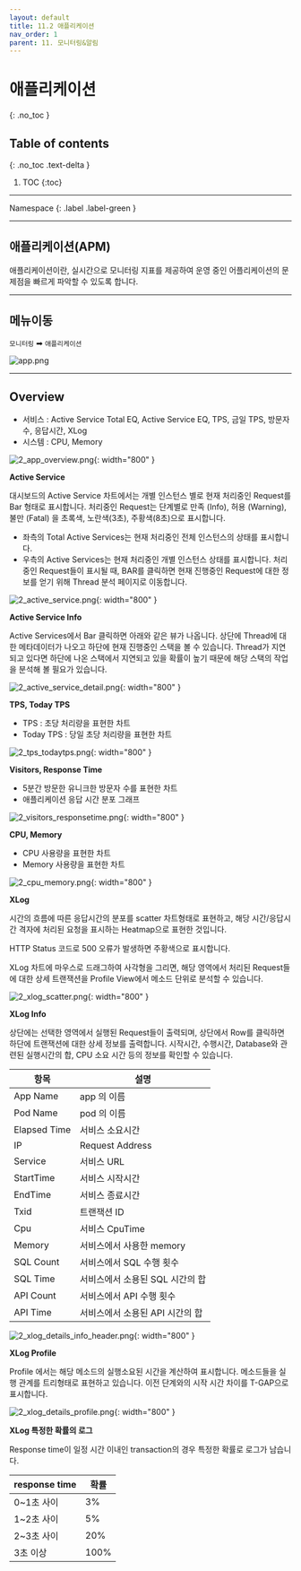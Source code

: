 ```yaml
---
layout: default
title: 11.2 애플리케이션
nav_order: 1
parent: 11. 모니터링&알림
---
```


# 애플리케이션
{: .no_toc }

## Table of contents
{: .no_toc .text-delta }

1. TOC
{:toc}

---

<div class="code-example" markdown="1">
Namespace
{: .label .label-green }
</div>

---

## 애플리케이션(APM)

애플리케이션이란, 실시간으로 모니터링 지표를 제공하여 운영 중인 어플리케이션의 문제점을 빠르게 파악할 수 있도록 합니다.

---
## 메뉴이동
`모니터링` ➡ `애플리케이션`

![app.png](/assets/images/monitoring/app.png)

---

## Overview
- 서비스 : Active Service Total EQ, Active Service EQ, TPS, 금일 TPS, 방문자수, 응답시간, XLog
- 시스템 : CPU, Memory

![2_app_overview.png](/assets/images/monitoring/2_app_overview.png){: width="800" }


**Active Service**

대시보드의 Active Service 차트에서는 개별 인스턴스 별로 현재 처리중인 Request를 Bar 형태로 표시합니다. 처리중인 Request는 단계별로 만족 (Info), 허용 (Warning), 불만 (Fatal) 을 초록색, 노란색(3초), 주황색(8초)으로 표시합니다.

- 좌측의 Total Active Services는 현재 처리중인 전체 인스턴스의 상태를 표시합니다.
- 우측의 Active Services는 현재 처리중인 개별 인스턴스 상태를 표시합니다.
처리중인 Request들이 표시될 때, BAR를 클릭하면 현재 진행중인 Request에 대한 정보를 얻기 위해 Thread 분석 페이지로 이동합니다.

![2_active_service.png](/assets/images/monitoring/2_active_service.png){: width="800" }

**Active Service Info**

Active Services에서 Bar 클릭하면 아래와 같은 뷰가 나옵니다. 상단에 Thread에 대한 메타데이터가 나오고 하단에 현재 진행중인 스택을 볼 수 있습니다. Thread가 지연되고 있다면 하단에 나온 스택에서 지연되고 있을 확률이 높기 때문에 해당 스택의 작업을 분석해 볼 필요가 있습니다.


![2_active_service_detail.png](/assets/images/monitoring/2_active_service_detail.png){: width="800" }

**TPS, Today TPS**

- TPS : 초당 처리량을 표현한 차트
- Today TPS : 당일 초당 처리량을 표현한 차트

![2_tps_todaytps.png](/assets/images/monitoring/2_tps_todaytps.png){: width="800" }

**Visitors, Response Time**

- 5분간 방문한 유니크한 방문자 수를 표현한 차트
- 애플리케이션 응답 시간 분포 그래프

![2_visitors_responsetime.png](/assets/images/monitoring/2_visitors_responsetime.png){: width="800" }

**CPU, Memory**

- CPU 사용량을 표현한 차트
- Memory 사용량을 표현한 차트

![2_cpu_memory.png](/assets/images/monitoring/2_cpu_memory.png){: width="800" }

**XLog**

시간의 흐름에 따른 응답시간의 분포를 scatter 차트형태로 표현하고, 해당 시간/응답시간 격자에 처리된 요청을 표시하는 Heatmap으로 표현한 것입니다.

HTTP Status 코드로 500 오류가 발생하면 주황색으로 표시합니다.

XLog 차트에 마우스로 드래그하여 사각형을 그리면, 해당 영역에서 처리된 Request들에 대한 상세 트랜잭션을 Profile View에서 메소드 단위로 분석할 수 있습니다.

![2_xlog_scatter.png](/assets/images/monitoring/2_xlog_scatter.png){: width="800" }

**XLog Info**

상단에는 선택한 영역에서 실행된 Request들이 출력되며, 상단에서 Row를 클릭하면 하단에 트랜잭션에 대한 상세 정보를 출력합니다. 시작시간, 수행시간, Database와 관련된 실행시간의 합, CPU 소요 시간 등의 정보를 확인할 수 있습니다.

| 항목  | 설명  |
|---|---|
| App Name  | app 의 이름  |
| Pod Name  |  pod 의 이름 |
| Elapsed Time | 서비스 소요시간  |
| IP  | Request Address  |
| Service  | 서비스 URL  |
| StartTime  | 서비스 시작시간 |
| EndTime  | 서비스 종료시간  |
| Txid  | 트랜잭션 ID  |
| Cpu  | 서비스 CpuTime  |
| Memory  | 서비스에서 사용한 memory  |
| SQL Count  | 서비스에서 SQL 수행 횟수  |
| SQL Time   | 서비스에서 소용된 SQL 시간의 합  |
| API Count  | 서비스에서 API 수행 횟수  |
| API Time  | 서비스에서 소용된 API 시간의 합  |

![2_xlog_details_info_header.png](/assets/images/monitoring/2_xlog_details_info_header.png){: width="800" }

**XLog Profile**

Profile 에서는 해당 메소드의 실행소요된 시간을 계산하여 표시합니다. 메소드들을 실행 관계를 트리형태로 표현하고 있습니다. 이전 단계와의 시작 시간 차이를 T-GAP으로 표시합니다.

![2_xlog_details_profile.png](/assets/images/monitoring/2_xlog_details_profile.png){: width="800" }

**XLog 특정한 확률의 로그**

Response time이 일정 시간 이내인 transaction의 경우 특정한 확률로 로그가 남습니다.

| response time  | 확률 |
|---|---|
| 0~1초 사이  | 3%  |
| 1~2초 사이  | 5% |
| 2~3초 사이 | 20%  |
| 3초 이상  | 100%  |

